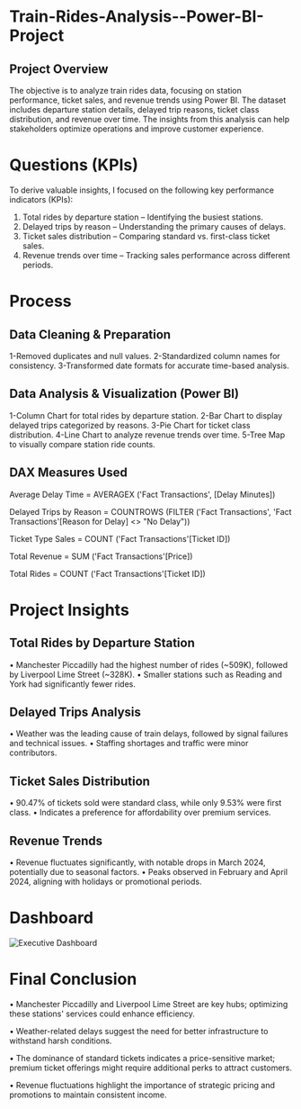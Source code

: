 # Train-Rides-Analysis--Power-BI-Project
## Project Overview
The objective is to analyze train rides data, focusing on station performance, ticket sales, and revenue trends using Power BI.
The dataset includes departure station details, delayed trip reasons, ticket class distribution, and revenue over time. The insights from this analysis can help stakeholders optimize operations and improve customer experience.

# Questions (KPIs)
To derive valuable insights, I focused on the following key performance indicators (KPIs):
1.	Total rides by departure station – Identifying the busiest stations.
2.	Delayed trips by reason – Understanding the primary causes of delays.
3.	Ticket sales distribution – Comparing standard vs. first-class ticket sales.
4.	Revenue trends over time – Tracking sales performance across different periods.

# Process
## Data Cleaning & Preparation
1-Removed duplicates and null values.
2-Standardized column names for consistency.
3-Transformed date formats for accurate time-based analysis.
## Data Analysis & Visualization (Power BI)
1-Column Chart for total rides by departure station.
2-Bar Chart to display delayed trips categorized by reasons.
3-Pie Chart for ticket class distribution.
4-Line Chart to analyze revenue trends over time.
5-Tree Map to visually compare station ride counts.
## DAX Measures Used  
Average Delay Time = AVERAGEX ('Fact Transactions', [Delay Minutes]) 

Delayed Trips by Reason = COUNTROWS (FILTER ('Fact Transactions', 'Fact Transactions'[Reason for Delay] <> "No Delay")) 

Ticket Type Sales = COUNT ('Fact Transactions'[Ticket ID]) 

Total Revenue = SUM ('Fact Transactions'[Price]) 

Total Rides = COUNT ('Fact Transactions'[Ticket ID]) 

# Project Insights
## Total Rides by Departure Station
•	Manchester Piccadilly had the highest number of rides (~509K), followed by Liverpool Lime Street (~328K).
•	Smaller stations such as Reading and York had significantly fewer rides.
## Delayed Trips Analysis
•	Weather was the leading cause of train delays, followed by signal failures and technical issues.
•	Staffing shortages and traffic were minor contributors.
## Ticket Sales Distribution
•	90.47% of tickets sold were standard class, while only 9.53% were first class.
•	Indicates a preference for affordability over premium services.
## Revenue Trends
•	Revenue fluctuates significantly, with notable drops in March 2024, potentially due to seasonal factors.
•	Peaks observed in February and April 2024, aligning with holidays or promotional periods.

# Dashboard 
![Executive Dashboard](https://github.com/user-attachments/assets/e18629f4-fbbe-4143-ab90-5c51a00623ad)

# Final Conclusion
•	Manchester Piccadilly and Liverpool Lime Street are key hubs; optimizing these stations' services could enhance efficiency.

•	Weather-related delays suggest the need for better infrastructure to withstand harsh conditions.

•	The dominance of standard tickets indicates a price-sensitive market; premium ticket offerings might require additional perks to attract customers.

•	Revenue fluctuations highlight the importance of strategic pricing and promotions to maintain consistent income.

